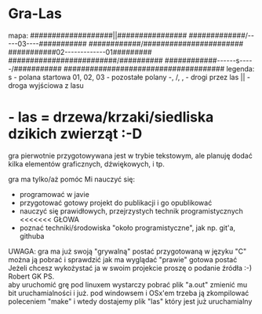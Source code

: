 # Gra-Las
mapa: 
###################||################ 
#############/-----03----\########### 
############/#############\########## 
###########02-------------01######### 
###########\##############/########## 
############\------s-----/########### 
##################################### 
legenda: 
s           - polana startowa 
01, 02, 03  - pozostałe polany 
-, /, \,    - drogi przez las 
||          - droga wyjściowa z lasu 
#           - las = drzewa/krzaki/siedliska dzikich zwierząt :-D 

gra pierwotnie przygotowywana jest w trybie tekstowym, ale planuję dodać kilka elementów graficznych, dźwiękowych, i tp. 

gra ma tylko/aż pomóc Mi nauczyć się: 
- programować w javie 
- przygotować gotowy projekt do publikacji i go opublikować 
- nauczyć się prawidłowych, przejrzystych technik programistycznych 
<<<<<<< GŁOWA 
- poznać techniki/środowiska "około programistyczne", jak np. git'a, githuba 

UWAGA: 
gra ma już swoją "grywalną" postać przygotowaną w języku "C" 
można ją pobrać i sprawdzić jak ma wyglądać "prawie" gotowa postać 
Jeżeli chcesz wykożystać ja w swoim projekcie proszę o podanie źródła :-) 
Robert GK 
PS.  
aby uruchomić grę pod linuxem wystarczy pobrać plik "a.out" zmienić mu bit uruchamialności i już. 
pod windowsem i OSx'em trzeba ją zkompilować poleceniem "make" i wtedy dostajemy plik "las" który jest już uruchamialny 
